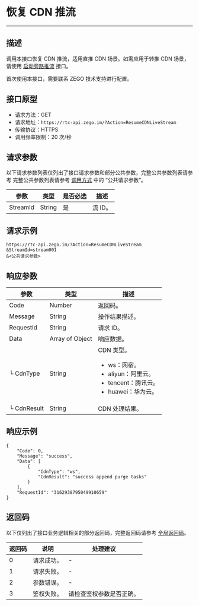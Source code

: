 # 恢复 CDN 推流

---

## 描述

调用本接口恢复 CDN 推流，适用直推 CDN 场景。如需应用于转推 CDN 场景，请使用 [启动旁路推流](https://doc-zh.zego.im/article/19624) 接口。

<Warning title="注意">


首次使用本接口，需要联系 ZEGO 技术支持进行配置。

</Warning>



## 接口原型

- 请求方法：GET
- 请求地址：`https://rtc-api.zego.im/?Action=ResumeCDNLiveStream`
- 传输协议：HTTPS
- 调用频率限制：20 次/秒


## 请求参数

以下请求参数列表仅列出了接口请求参数和部分公共参数，完整公共参数列表请参考 完整公共参数列表请参考 [调用方式](/live-streaming-server/api-reference/accessing-server-apis#公共请求参数) 中的 “公共请求参数”。


<table>

<thead>
  <tr>
    <th>参数</th>
    <th>类型</th>
    <th>是否必选</th>
    <th>描述</th>
  </tr>
</thead>
<tbody>
  <tr>
    <td>StreamId</td>
    <td>String</td>
    <td>是</td>
    <td>流 ID。</td>
  </tr>
</tbody>
</table>


## 请求示例

```
https://rtc-api.zego.im/?Action=ResumeCDNLiveStream
&StreamId=stream001
&<公共请求参数>
```

## 响应参数


| 参数 | 类型 | 描述 |
|---|---|---|
| Code | Number | 返回码。 |
| Message | String | 操作结果描述。 |
| RequestId | String | 请求 ID。 |
| Data | Array of Object | 响应数据。 |
| └ CdnType | String | CDN 类型。<ul><li>ws：网宿。</li><li>aliyun：阿里云。</li><li>tencent：腾讯云。</li><li>huawei：华为云。</li></ul> |
| └ CdnResult | String | CDN 处理结果。 |



## 响应示例

```
{
    "Code": 0,
    "Message": "success",
    "Data": [
        {
            "CdnType": "ws",
            "CdnResult": "success append purge tasks"
        }
    ],
    "RequestId": "3162938795049910659"
}
```

## 返回码

以下仅列出了接口业务逻辑相关的部分返回码，完整返回码请参考 [全局返回码](https://doc-zh.zego.im/)。

|返回码|说明|处理建议|
|-----|------|-----|
| 0 | 请求成功。 |-|
| 1 | 请求失败。 |-|
| 2 | 参数错误。 |-|
| 3 | 鉴权失败。 | 请检查鉴权参数是否正确。|
